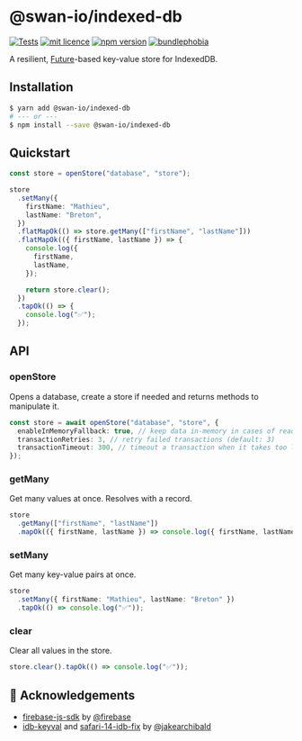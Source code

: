 # @swan-io/indexed-db

[![Tests](https://github.com/swan-io/indexed-db/actions/workflows/tests.yml/badge.svg)](https://github.com/swan-io/indexed-db/actions/workflows/tests.yml)
[![mit licence](https://img.shields.io/dub/l/vibe-d.svg)](https://github.com/swan-io/indexed-db/blob/main/LICENSE)
[![npm version](https://img.shields.io/npm/v/@swan-io/indexed-db)](https://www.npmjs.org/package/@swan-io/indexed-db)
[![bundlephobia](https://img.shields.io/bundlephobia/minzip/@swan-io/indexed-db?label=size)](https://bundlephobia.com/result?p=@swan-io/indexed-db)

A resilient, [Future](https://swan-io.github.io/boxed/future)-based key-value store for IndexedDB.

## Installation

```sh
$ yarn add @swan-io/indexed-db
# --- or ---
$ npm install --save @swan-io/indexed-db
```

## Quickstart

```ts
const store = openStore("database", "store");

store
  .setMany({
    firstName: "Mathieu",
    lastName: "Breton",
  })
  .flatMapOk(() => store.getMany(["firstName", "lastName"]))
  .flatMapOk(({ firstName, lastName }) => {
    console.log({
      firstName,
      lastName,
    });

    return store.clear();
  })
  .tapOk(() => {
    console.log("✅");
  });
```

## API

### openStore

Opens a database, create a store if needed and returns methods to manipulate it.

```ts
const store = await openStore("database", "store", {
  enableInMemoryFallback: true, // keep data in-memory in cases of read failures (default: false)
  transactionRetries: 3, // retry failed transactions (default: 3)
  transactionTimeout: 300, // timeout a transaction when it takes too long (default: 300ms)
});
```

### getMany

Get many values at once. Resolves with a record.

```ts
store
  .getMany(["firstName", "lastName"])
  .mapOk(({ firstName, lastName }) => console.log({ firstName, lastName }));
```

### setMany

Get many key-value pairs at once.

```ts
store
  .setMany({ firstName: "Mathieu", lastName: "Breton" })
  .tapOk(() => console.log("✅"));
```

### clear

Clear all values in the store.

```ts
store.clear().tapOk(() => console.log("✅"));
```

## 🙌 Acknowledgements

- [firebase-js-sdk](https://github.com/firebase/firebase-js-sdk) by [@firebase](https://github.com/firebase)
- [idb-keyval](https://github.com/jakearchibald/idb-keyval) and [safari-14-idb-fix](https://github.com/jakearchibald/safari-14-idb-fix) by [@jakearchibald](https://github.com/jakearchibald)
